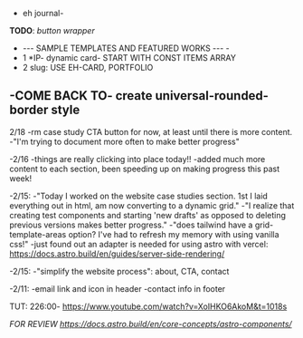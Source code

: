- eh journal-

**TODO**:
_button wrapper_

- --- SAMPLE TEMPLATES AND FEATURED WORKS --- -
- 1 \*IP- dynamic card- START WITH CONST ITEMS ARRAY
- 2 slug: USE EH-CARD, PORTFOLIO

## -COME BACK TO- create universal-rounded-border style

2/18
-rm case study CTA button for now, at least until there is more content.
-"I'm trying to document more often to make better progress"

-2/16
-things are really clicking into place today!!
-added much more content to each section, been speeding up on making progress this past week!

-2/15:
-"Today I worked on the website case studies section. 1st I laid everything out in html, am now converting to a dynamic grid."
-"I realize that creating test components and starting 'new drafts' as opposed to deleting previous versions makes better progress."
-"does tailwind have a grid-template-areas option? I've had to refresh my memory with using vanilla css!"
-just found out an adapter is needed for using astro with vercel: https://docs.astro.build/en/guides/server-side-rendering/

-2/15:
-"simplify the website process": about, CTA, contact

-2/11:
-email link and icon in header
-contact info in footer

TUT: 226:00- https://www.youtube.com/watch?v=XoIHKO6AkoM&t=1018s

_FOR REVIEW_
*https://docs.astro.build/en/core-concepts/astro-components/*
